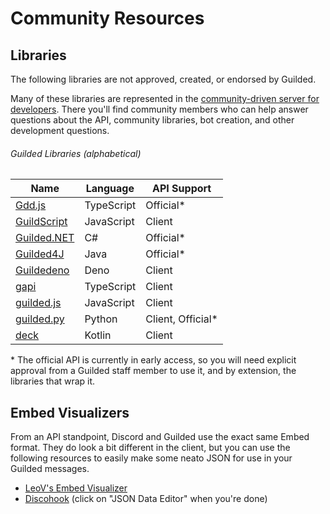 # Community Resources

## Libraries

The following libraries are not approved, created, or endorsed by Guilded.

Many of these libraries are represented in the [community-driven server for developers](https://community.guildedapi.com). There you'll find community members who can help answer questions about the API, community libraries, bot creation, and other development questions.

###### Guilded Libraries (alphabetical)

| Name                                                       | Language   | API Support        |
| ---------------------------------------------------------- | ---------- | ------------------ |
| [Gdd.js](https://github.com/RemyK888/gdd.js/)              | TypeScript | Official\*         |
| [GuildScript](https://github.com/GuildScript/GuildScript)  | JavaScript | Client             |
| [Guilded.NET](https://github.com/Guilded-NET/Guilded.NET)  | C#         | Official\*         |
| [Guilded4J](https://github.com/MCUmbrella/Guilded4J)       | Java       | Official\*         |
| [Guildedeno](https://github.com/Scientific-Guy/guildedeno) | Deno       | Client             |
| [gapi](https://github.com/Skillz4Killz/gapi)               | TypeScript | Client             |
| [guilded.js](https://github.com/zaida04/guilded.js)        | JavaScript | Client             |
| [guilded.py](https://github.com/shayypy/guilded.py)        | Python     | Client, Official\* |
| [deck](https://github.com/SrGaabriel/deck)                 | Kotlin     | Client             |

\* The official API is currently in early access, so you will need explicit approval from a Guilded staff member to use it, and by extension, the libraries that wrap it.

## Embed Visualizers

From an API standpoint, Discord and Guilded use the exact same Embed format. They do look a bit different in the client, but you can use the following resources to easily make some neato JSON for use in your Guilded messages.

- [LeoV's Embed Visualizer](https://leovoel.github.io/embed-visualizer)
- [Discohook](https://discohook.app) (click on "JSON Data Editor" when you're done)
